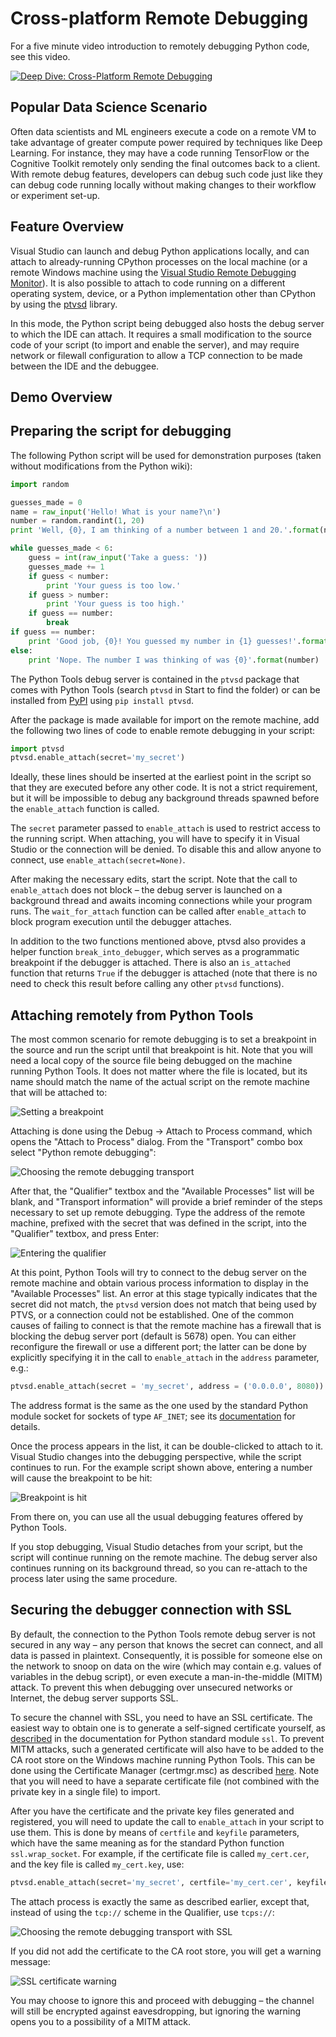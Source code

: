 

Cross-platform Remote Debugging
===============================

For a five minute video introduction to remotely debugging Python code, see this video.

[![Deep Dive: Cross-Platform Remote Debugging](VideoThumbnails/RemoteDebugging.png)](https://youtu.be/y1Qq7BrV6Cc)

Popular Data Science Scenario
-----------------------------
Often data scientists and ML engineers execute a code on a remote VM to take advantage of greater compute power required by techniques like Deep Learning. For instance, they may have a code running TensorFlow or the Cognitive Toolkit remotely only sending the final outcomes back to a client. With remote debug features, developers can debug such code just like they can debug code running locally without making changes to their workflow or experiment set-up. 

Feature Overview
--------

Visual Studio can launch and debug Python applications locally, and can attach to already-running CPython processes on the local machine (or a remote Windows machine using the [Visual Studio Remote Debugging Monitor](http://msdn.microsoft.com/en-us/library/xf8k2h6a.aspx)). It is also possible to attach to code running on a different operating system, device, or a Python implementation other than CPython by using the [ptvsd](https://pypi.python.org/pypi/ptvsd) library.

In this mode, the Python script being debugged also hosts the debug server to which the IDE can attach. It requires a small modification to the source code of your script (to import and enable the server), and may require network or filewall configuration to allow a TCP connection to be made between the IDE and the debuggee.

Demo Overview
----------------------------------



Preparing the script for debugging
----------------------------------
The following Python script will be used for demonstration purposes (taken without modifications from the Python wiki):

```python
import random

guesses_made = 0
name = raw_input('Hello! What is your name?\n')
number = random.randint(1, 20)
print 'Well, {0}, I am thinking of a number between 1 and 20.'.format(name)

while guesses_made < 6:
    guess = int(raw_input('Take a guess: '))
    guesses_made += 1
    if guess < number:
        print 'Your guess is too low.'
    if guess > number:
        print 'Your guess is too high.'
    if guess == number:
        break
if guess == number:
    print 'Good job, {0}! You guessed my number in {1} guesses!'.format(name, guesses_made)
else:
    print 'Nope. The number I was thinking of was {0}'.format(number)
```
 
The Python Tools debug server is contained in the `ptvsd` package that comes with Python Tools (search `ptvsd` in Start to find the folder) or can be installed from [PyPI](https://pypi.python.org/pypi/ptvsd) using `pip install ptvsd`.

After the package is made available for import on the remote machine, add the following two lines of code to enable remote debugging in your script:

```python
import ptvsd
ptvsd.enable_attach(secret='my_secret')
```

Ideally, these lines should be inserted at the earliest point in the script so that they are executed before any other code. It is not a strict requirement, but it will be impossible to debug any background threads spawned before the `enable_attach` function is called.

The `secret` parameter passed to `enable_attach` is used to restrict access to the running script. When attaching, you will have to specify it in Visual Studio or the connection will be denied. To disable this and allow anyone to connect, use `enable_attach(secret=None)`.

After making the necessary edits, start the script. Note that the call to `enable_attach` does not block – the debug server is launched on a background thread and awaits incoming connections while your program runs. The `wait_for_attach` function can be called after `enable_attach` to block program execution until the debugger attaches.

In addition to the two functions mentioned above, ptvsd also provides a helper function `break_into_debugger`, which serves as a programmatic breakpoint if the debugger is attached. There is also an `is_attached` function that returns `True` if the debugger is attached (note that there is no need to check this result before calling any other `ptvsd` functions).


Attaching remotely from Python Tools
------------------------------------

The most common scenario for remote debugging is to set a breakpoint in the source and run the script until that breakpoint is hit. Note that you will need a local copy of the source file being debugged on the machine running Python Tools. It does not matter where the file is located, but its name should match the name of the actual script on the remote machine that will be attached to: 

![Setting a breakpoint](Images/RemoteDebuggingBreakpointSet.png)

Attaching is done using the Debug -> Attach to Process command, which opens the "Attach to Process" dialog. From the "Transport" combo box select "Python remote debugging": 

![Choosing the remote debugging transport](Images/RemoteDebuggingTransport.png)

After that, the "Qualifier" textbox and the "Available Processes" list will be blank, and "Transport information" will provide a brief reminder of the steps necessary to set up remote debugging. Type the address of the remote machine, prefixed with the secret that was defined in the script, into the "Qualifier" textbox, and press Enter:

![Entering the qualifier](Images/RemoteDebuggingQualifier.png)

At this point, Python Tools will try to connect to the debug server on the remote machine and obtain various process information to display in the "Available Processes" list. An error at this stage typically indicates that the secret did not match, the `ptvsd` version does not match that being used by PTVS, or a connection could not be established. One of the common causes of failing to connect is that the remote machine has a firewall that is blocking the debug server port (default is 5678) open. You can either reconfigure the firewall or use a different port; the latter can be done by explicitly specifying it in the call to `enable_attach` in the `address` parameter, e.g.:

```python
ptvsd.enable_attach(secret = 'my_secret', address = ('0.0.0.0', 8080))
```

The address format is the same as the one used by the standard Python module socket for sockets of type `AF_INET`; see its [documentation](http://docs.python.org/3/library/socket.html#socket-families) for details. 

Once the process appears in the list, it can be double-clicked to attach to it. Visual Studio changes into the debugging perspective, while the script continues to run. For the example script shown above, entering a number will cause the breakpoint to be hit:

![Breakpoint is hit](Images/RemoteDebuggingBreakpointHit.png)

From there on, you can use all the usual debugging features offered by Python Tools. 

If you stop debugging, Visual Studio detaches from your script, but the script will continue running on the remote machine. The debug server also continues running on its background thread, so you can re-attach to the process later using the same procedure.


Securing the debugger connection with SSL
-----------------------------------------

By default, the connection to the Python Tools remote debug server is not secured in any way – any person that knows the secret can connect, and all data is passed in plaintext. Consequently, it is possible for someone else on the network to snoop on data on the wire (which may contain e.g. values of variables in the debug script), or even execute a man-in-the-middle (MITM) attack. To prevent this when debugging over unsecured networks or Internet, the debug server supports SSL. 

To secure the channel with SSL, you need to have an SSL certificate. The easiest way to obtain one is to generate a self-signed certificate yourself, as [described](http://docs.python.org/3/library/ssl.html#self-signed-certificates) in the documentation for Python standard module `ssl`. To prevent MITM attacks, such a generated certificate will also have to be added to the CA root store on the Windows machine running Python Tools. This can be done using the Certificate Manager (certmgr.msc) as described [here](http://windows.microsoft.com/en-us/windows/import-export-certificates-private-keys). Note that you will need to have a separate certificate file (not combined with the private key in a single file) to import. 

After you have the certificate and the private key files generated and registered, you will need to update the call to `enable_attach` in your script to use them. This is done by means of `certfile` and `keyfile` parameters, which have the same meaning as for the standard Python function `ssl.wrap_socket`. For example, if the certificate file is called `my_cert.cer`, and the key file is called `my_cert.key`, use: 

```python
ptvsd.enable_attach(secret='my_secret', certfile='my_cert.cer', keyfile='my_cert.key')
```

The attach process is exactly the same as described earlier, except that, instead of using the `tcp://` scheme in the Qualifier, use `tcps://`: 

![Choosing the remote debugging transport with SSL](Images/RemoteDebuggingQualifierSSL.png)

If you did not add the certificate to the CA root store, you will get a warning message: 

![SSL certificate warning](Images/RemoteDebuggingSSLWarning.png)

You may choose to ignore this and proceed with debugging – the channel will still be encrypted against eavesdropping, but ignoring the warning opens you to a possibility of a MITM attack.
